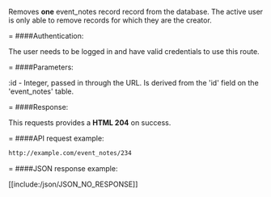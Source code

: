 <!-- --- title: DELETE /event_notes/:id -->

Removes **one** event_notes record record from the database. The active user is only able to remove records for which they are the creator.

=
####Authentication:

The user needs to be logged in and have valid credentials to use this route.

=
####Parameters:

:id - Integer, passed in through the URL. Is derived from the 'id' field on the 'event_notes' table.

=
####Response:

This requests provides a <strong>HTML 204</strong> on success.

=
####API request example:
```html
http://example.com/event_notes/234
```

=
####JSON response example:

[[include:/json/JSON_NO_RESPONSE]]